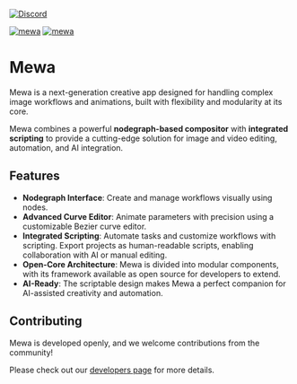 
[![Discord](https://img.shields.io/discord/827792740359340103)](https://disboard.org/server/827792740359340103)

[![mewa](https://snapcraft.io/mewa/badge.svg)](https://snapcraft.io/mewa)
[![mewa](https://snapcraft.io/mewa/trending.svg?name=0)](https://snapcraft.io/mewa)

# Mewa 

Mewa is a next-generation creative app designed for handling complex image workflows and animations, built with flexibility and modularity at its core. 

Mewa combines a powerful **nodegraph-based compositor** with **integrated scripting** to provide a cutting-edge solution 
for image and video editing, automation, and AI integration.



## Features

- **Nodegraph Interface**: Create and manage workflows visually using nodes.
- **Advanced Curve Editor**: Animate parameters with precision using a customizable Bezier curve editor.
- **Integrated Scripting**: Automate tasks and customize workflows with scripting. Export projects as human-readable scripts, enabling collaboration with AI or manual editing.
- **Open-Core Architecture**: Mewa is divided into modular components, with its framework available as open source for developers to extend.
- **AI-Ready**: The scriptable design makes Mewa a perfect companion for AI-assisted creativity and automation.


## Contributing

Mewa is developed openly, and we welcome contributions from the community!

Please check out our [developers page](https://mewatools.github.io/mewa/) for more details.